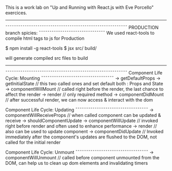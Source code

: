 This is a work lab on
	"Up and Running with React.js with Eve Porcello"
                                     exercices.

_________________________________________________________
¯¯¯¯¯¯¯¯¯¯¯¯¯¯¯¯¯¯¯¯¯¯¯¯¯¯¯¯¯¯¯¯¯¯¯¯¯¯¯¯¯¯¯¯¯¯¯¯¯¯¯¯¯¯¯¯¯
PRODUCTION branch spicies:
¯¯¯¯¯¯¯¯¯¯¯¯¯¯¯¯¯¯¯¯¯¯¯¯¯¯¯¯¯¯¯
We used react-tools to compile html tags to js for Production

$ npm install -g react-tools
$ jsx src/ build/

will generate compiled src files to build

_________________________________________________________
¯¯¯¯¯¯¯¯¯¯¯¯¯¯¯¯¯¯¯¯¯¯¯¯¯¯¯¯¯¯¯¯¯¯¯¯¯¯¯¯¯¯¯¯¯¯¯¯¯¯¯¯¯¯¯¯¯
Component Life Cycle: Mounting
¯¯¯¯¯¯¯¯¯¯¯¯¯¯¯¯¯¯¯¯¯¯¯¯¯¯¯¯¯¯¯¯¯¯
→ getDefaultProps
→ getInitialState
	// this two called ones and set default both : Props and State
→ componentWillMount
	// called right before the render, the last chance to affect the render
→ render
	// only required method
→ componentDidMount
	// after successful render, we can now access & interact with the dom

Component Life Cycle: Updating
¯¯¯¯¯¯¯¯¯¯¯¯¯¯¯¯¯¯¯¯¯¯¯¯¯¯¯¯¯¯¯¯¯¯
→ componentWillReceiveProps
	// when called component can be updated & receive
→ shouldComponentUpdate
→ componentWillUpdate
	// invoked right before render and often used to enhance performance
→ render
	// also can be used to update component
→ componentDidUpdate
	// Invoked immediately after the component's updates are flushed to the DOM, not called for the initial render

Component Life Cycle: Unmount
¯¯¯¯¯¯¯¯¯¯¯¯¯¯¯¯¯¯¯¯¯¯¯¯¯¯¯¯¯¯¯¯¯¯
→ componentWillUnmount
	// called before component unmounted from the DOM, can help us to clean up dom elements and invalidating timers
